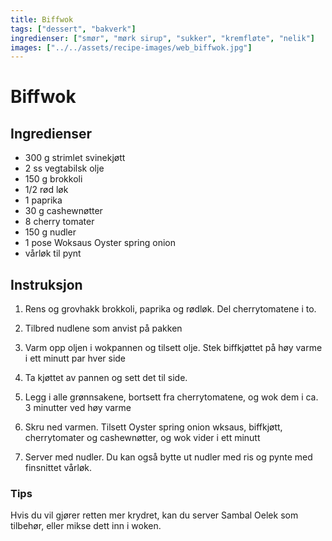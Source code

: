 ```yaml
---
title: Biffwok
tags: ["dessert", "bakverk"]
ingredienser: ["smør", "mørk sirup", "sukker", "kremfløte", "nelik"]
images: ["../../assets/recipe-images/web_biffwok.jpg"]
---
```


# Biffwok

## Ingredienser

- 300 g strimlet svinekjøtt
- 2 ss vegtabilsk olje
- 150 g brokkoli
- 1/2 rød løk
- 1 paprika
- 30 g cashewnøtter
- 8 cherry tomater
- 150 g nudler
- 1 pose Woksaus Oyster spring onion
- vårløk til pynt

## Instruksjon

1. Rens og grovhakk brokkoli, paprika og rødløk. Del cherrytomatene i to.

2. Tilbred nudlene som anvist på pakken

3. Varm opp oljen i wokpannen og tilsett olje. Stek biffkjøttet på høy varme i ett minutt par hver side

4. Ta kjøttet av pannen og sett det til side.

5. Legg i alle grønnsakene, bortsett fra cherrytomatene, og wok dem i ca. 3 minutter ved høy varme

6. Skru ned varmen. Tilsett Oyster spring onion wksaus, biffkjøtt, cherrytomater og cashewnøtter, og wok vider i ett minutt

7. Server med nudler. Du kan også bytte ut nudler med ris og pynte med finsnittet vårløk.

### Tips

Hvis du vil gjører retten mer krydret, kan du server Sambal Oelek som tilbehør, eller mikse dett inn i woken.
